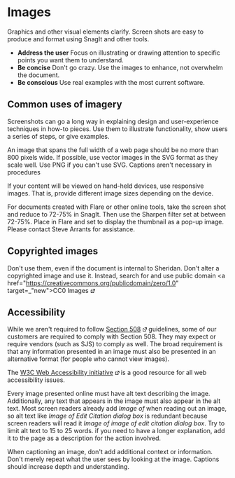 Images
======

Graphics and other visual elements clarify. Screen shots are easy to
produce and format using SnagIt and other tools.

* **Address the user** Focus on illustrating or drawing attention to specific points you want them to understand.
* **Be concise** Don't go crazy. Use the images to enhance, not overwhelm the document.
* **Be conscious** Use real examples with the most current software.

Common uses of imagery
----------------------

Screenshots can go a long way in explaining design and user-experience
techniques in how-to pieces. Use them to illustrate functionality, show
users a series of steps, or give examples.

An image that spans the full width of a web page should be no more than
800 pixels wide. If possible, use vector images in the SVG format as
they scale well. Use PNG if you can't use SVG. Captions aren't
necessary in procedures

If your content will be viewed on hand-held devices, use responsive images.
That is, provide different image sizes depending on the
device.

For documents created with Flare or other online tools, take the screen
shot and reduce to 72-75% in SnagIt. Then use the Sharpen filter set at
between 72-75%. Place in Flare and set to display the thumbnail as a
pop-up image. Please contact Steve Arrants for assistance.

Copyrighted images
------------------

Don't use them, even if the document is internal to Sheridan. Don't
alter a copyrighted image and use it. Instead, search for and use public
domain <a href="https://creativecommons.org/publicdomain/zero/1.0" target=_"new">CC0 Images</a> 
![](Resources/Images/offsite-link.png)

Accessibility
-------------

While we aren't required to follow <a href="http://www.508checker.com/what-is-508-compliance" target="new"> Section 508</a>
![](Resources/Images/offsite-link.png) guidelines, some of our customers
are required to comply with Section 508. They may expect or require
vendors (such as SJS) to comply as well. The broad requirement is that
any information presented in an image must also be presented in an
alternative format (for people who cannot view images).

The <a href="https://www.w3.org/WAI/" target="_new">W3C Web Accessibility initiative</a>
![](Resources/Images/offsite-link.png) is a
good resource for all web accessibility issues.

Every image presented online must have alt text describing the image.
Additionally, any text that appears in the image must also appear in the
alt text. Most screen readers already add *Image of* when reading out an
image, so alt text like *Image of Edit Citation dialog box* is redundant
because screen readers will read it *Image of image of edit citation
dialog box*. Try to limit alt text to 15 to 25 words. if you need to have
a longer explanation, add it to the page as a description for the action
involved.

When captioning an image, don't add additional context or information.
Don't merely repeat what the user sees by looking at the image. Captions
should increase depth and understanding.
